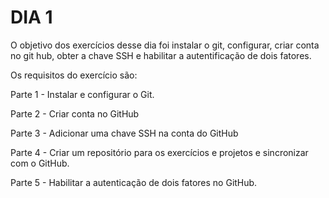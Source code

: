 # DIA 1

O objetivo dos exercícios desse dia foi instalar o git, configurar, criar conta no git hub, obter a chave SSH e habilitar a autentificação de dois fatores.

Os requisitos do exercício são:

Parte 1 - Instalar e configurar o Git.

Parte 2 - Criar conta no GitHub

Parte 3 - Adicionar uma chave SSH na conta do GitHub

Parte 4 - Criar um repositório para os exercícios e projetos e sincronizar com o GitHub.

Parte 5 - Habilitar a autenticação de dois fatores no GitHub.
